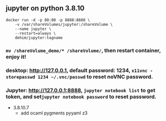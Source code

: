jupyter on python 3.8.10
-------------------------------
```
docker run -d -p 80:80 -p 8888:8888 \
    -v /var/shareVolumes/jupyter:/shareVolume \
    --name jupyter \
    --restart=always \
    dehim/jupyter:tagname
```

### `mv /shareVolume_demo/* /shareVolume/`, then restart container, enjoy it!
### desktop: http://127.0.0.1, default password: 1234, `x11vnc -storepasswd 1234 ~/.vnc/passwd` to reset noVNC password.
### Jupyter: http://127.0.0.1:8888, `jupyter notebook list` to get token, and set`jupyter notebook password` to reset password.


- 3.8.10.7
  - add ocaml pygments pyyaml z3
